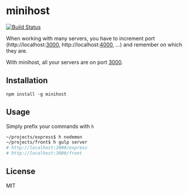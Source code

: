 # minihost

[![Build Status](https://travis-ci.org/typicode/minihost.svg?branch=master)](https://travis-ci.org/typicode/minihost)

When working with many servers, you have to increment port (http://localhost:[3000](), http://localhost:[4000](), ...) and remember on which they are.

With minihost, all your servers are on port [3000]().

## Installation

```
npm install -g minihost
```

## Usage

Simply prefix your commands with `h`

```bash
~/projects/express$ h nodemon
~/projects/front$ h gulp server
# http://localhost:3000/express
# http://localhost:3000/front
```

## License

MIT
